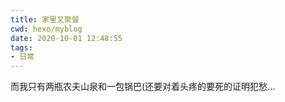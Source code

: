 ```yaml
---
title: 家里又聚餐
cwd: hexo/myblog
date: 2020-10-01 12:48:55
tags:
- 日常
---
```


而我只有两瓶农夫山泉和一包锅巴\(还要对着头疼的要死的证明犯愁...

